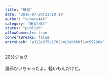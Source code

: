 ```yaml
---
title: "練習"
date: '2016-07-20T21:10:19'
author: "subaru44k"
category: "練習(弱)"
status: "publish"
allowComments: true
convertBreaks: false
entryHash: "a322eb75c1702c4c3eb6bbf24c59106a"
---
```

20分ジョグ<br>
<br>
風邪ひいちゃったよ。軽いもんだけど。
